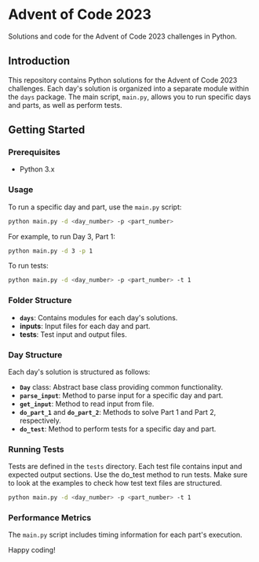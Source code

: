 # Advent of Code 2023

Solutions and code for the Advent of Code 2023 challenges in Python.

## Introduction

This repository contains Python solutions for the Advent of Code 2023 challenges. Each day's solution is organized into a separate module within the `days` package. The main script, `main.py`, allows you to run specific days and parts, as well as perform tests.

## Getting Started

### Prerequisites

- Python 3.x

### Usage

To run a specific day and part, use the `main.py` script:

```bash
python main.py -d <day_number> -p <part_number>
```

For example, to run Day 3, Part 1:

```bash
python main.py -d 3 -p 1
```

To run tests:

```bash
python main.py -d <day_number> -p <part_number> -t 1
```

### Folder Structure

- **`days`**: Contains modules for each day's solutions.
- **inputs**: Input files for each day and part.
- **tests**: Test input and output files.

### Day Structure

Each day's solution is structured as follows:

- **`Day`** class: Abstract base class providing common functionality.
- **`parse_input`**: Method to parse input for a specific day and part.
- **`get_input`**: Method to read input from file.
- **`do_part_1`** and **`do_part_2`**: Methods to solve Part 1 and Part 2, respectively.
- **`do_test`**: Method to perform tests for a specific day and part.

### Running Tests

Tests are defined in the `tests` directory. Each test file contains input and expected output sections. Use the do_test method to run tests. Make sure to look at the examples to check how test text files are structured.

```bash
python main.py -d <day_number> -p <part_number> -t 1
```

### Performance Metrics

The `main.py` script includes timing information for each part's execution.

Happy coding!
